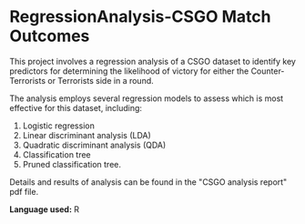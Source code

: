 # RegressionAnalysis-CSGO Match Outcomes
This project involves a regression analysis of a CSGO dataset to identify key predictors for determining the likelihood of victory for either the Counter-Terrorists or Terrorists side in a round. <br>

The analysis employs several regression models to assess which is most effective for this dataset, including:<br>
1. Logistic regression
2. Linear discriminant analysis (LDA)
3. Quadratic discriminant analysis (QDA)
4. Classification tree
5. Pruned classification tree. 

Details and results of analysis can be found in the "CSGO analysis report" pdf file.

**Language used:** R
